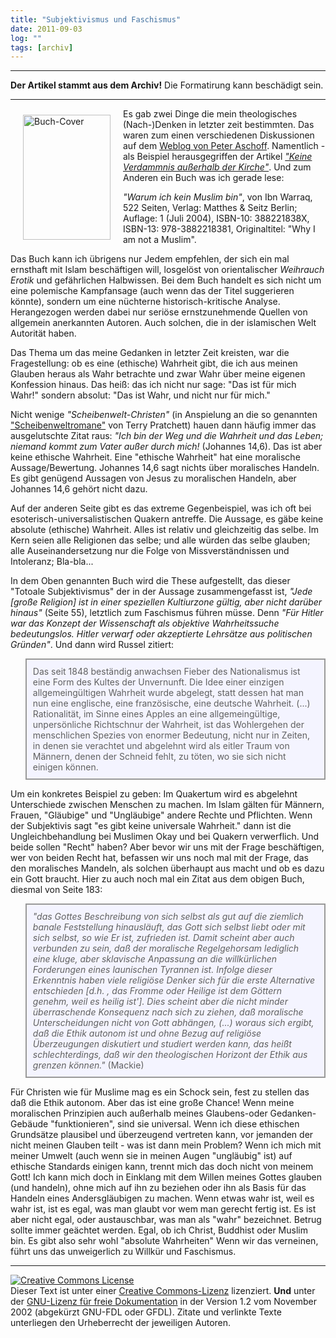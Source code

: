 ```yaml
---
title: "Subjektivismus und Faschismus"
date: 2011-09-03
log: ""
tags: [archiv]
---
```

<hr><b>Der Artikel stammt aus dem Archiv!</b> Die Formatirung kann beschädigt sein.<hr>
<img src="http://www.the-independent-friend.de/?q=system/files/warum_ich_kein_muslim_bin.jpg" alt="Buch-Cover" width="140" height="200"  align="left"  vspace="10" hspace="20" />

Es gab zwei Dinge die mein theologisches (Nach-)Denken in letzter zeit bestimmten. Das waren zum einen verschiedenen Diskussionen auf dem <a href="http://www.elia-gemeinschaft.de/wordpress/">Weblog von Peter Aschoff</a>. Namentlich - als Beispiel herausgegriffen der Artikel <a href="http://www.elia-gemeinschaft.de/wordpress/2009/11/22/peters-gedanken/theologie/keine-verdammnis-auserhalb-der-kirche"><i>"Keine Verdammnis außerhalb der Kirche"</i></a>. Und zum Anderen ein Buch was ich gerade lese:

<i>"Warum ich kein Muslim bin"</i>, von Ibn Warraq, 522 Seiten, Verlag: Matthes & Seitz Berlin; Auflage: 1 (Juli 2004), ISBN-10: 388221838X, ISBN-13: 978-3882218381, Originaltitel: "Why I am not a Muslim".
<!--break-->
Das Buch kann ich übrigens nur Jedem empfehlen, der sich ein mal ernsthaft mit Islam beschäftigen will, losgelöst von orientalischer <i>Weihrauch Erotik</i> und gefährlichen Halbwissen. Bei dem Buch handelt es sich nicht um eine polemische Kampfansage (auch wenn das der Titel suggerieren könnte), sondern um eine nüchterne historisch-kritische Analyse. Herangezogen werden dabei nur seriöse ernstzunehmende Quellen von allgemein anerkannten Autoren. Auch solchen, die in der islamischen Welt Autorität haben.

Das Thema um das meine Gedanken in letzter Zeit kreisten, war die Fragestellung: ob es eine (ethische) Wahrheit gibt, die ich aus meinen Glauben heraus als Wahr betrachte und zwar Wahr über meine eigenen Konfession hinaus. Das heiß: das ich nicht nur sage: "Das ist für mich Wahr!" sondern absolut: "Das ist Wahr, und nicht nur für mich."

Nicht wenige <i>"Scheibenwelt-Christen"</i> (in Anspielung an die so genannten <a href="http://de.wikipedia.org/wiki/Scheibenwelt-Romane">"Scheibenweltromane"</a> von Terry Pratchett) hauen dann häufig immer das ausgelutschte Zitat raus: <i>"Ich bin der Weg und die Wahrheit und das Leben; niemand kommt zum Vater außer durch mich!</i> (Johannes 14,6). Das ist aber keine ethische Wahrheit. Eine "ethische Wahrheit" hat eine moralische Aussage/Bewertung. Johannes 14,6 sagt nichts über moralisches Handeln. Es gibt genügend Aussagen von Jesus zu moralischen Handeln, aber Johannes 14,6 gehört nicht dazu.

Auf der anderen Seite gibt es das extreme Gegenbeispiel, was ich oft bei esoterisch-universalistischen Quakern antreffe. Die Aussage, es gäbe keine absolute (ethische) Wahrheit. Alles ist relativ und gleichzeitig das selbe. Im Kern seien alle Religionen das selbe; und alle würden das selbe glauben; alle Auseinandersetzung nur die Folge von Missverständnissen und Intoleranz; Bla-bla...

In dem Oben genannten Buch wird die These aufgestellt, das dieser "Totoale Subjektivismus" der in der Aussage zusammengefasst ist,  <i>"Jede [große Religion] ist in einer speziellen Kultiurzone gültig, aber nicht darüber hinaus"</i> (Seite 55), letztlich zum Faschismus führen müsse. Denn <i>"Für Hitler war das Konzept der Wissenschaft als objektive Wahrheitssuche bedeutungslos. Hitler verwarf oder akzeptierte Lehrsätze aus politischen Gründen"</i>. Und dann wird Russel zitiert:

<blockquote width=80%; style="padding:10px; background:#f4f4ff; border: 2px solid #999; border-right-width: 2px">
Das seit 1848 beständig anwachsen Fieber des Nationalismus ist eine Form des Kultes der Unvernunft. Die Idee einer einzigen allgemeingültigen Wahrheit wurde abgelegt, statt dessen hat man nun eine englische, eine französische, eine deutsche Wahrheit. (...) Rationalität, im Sinne eines Apples an eine allgemeingültige, unpersönliche Richtschnur der Wahrheit, ist das Wohlergehen der menschlichen Spezies von enormer Bedeutung, nicht nur in Zeiten, in denen sie verachtet und abgelehnt wird als eitler Traum von Männern, denen der Schneid fehlt, zu töten, wo sie sich nicht einigen können.</blockquote>

Um ein konkretes Beispiel zu geben: Im Quakertum wird es abgelehnt Unterschiede zwischen Menschen zu machen. Im Islam gälten für Männern, Frauen, "Gläubige" und "Ungläubige" andere Rechte und Pflichten. Wenn der Subjektivis sagt "es gibt keine universale Wahrheit." dann ist die Ungleichbehandlung bei Muslimen Okay und bei Quakern verwerflich. Und beide sollen "Recht" haben? Aber bevor wir uns mit der Frage beschäftigen, wer von beiden Recht hat, befassen wir uns noch mal mit der Frage, das den moralisches Mandeln, als solchen überhaupt aus macht und ob es dazu ein Gott braucht. Hier zu auch noch mal ein Zitat aus dem obigen Buch, diesmal von Seite 183:

<blockquote width=80%; style="padding:10px; background:#f4f4ff; border: 2px solid #999; border-right-width: 2px">
<i>"das Gottes Beschreibung von sich selbst als gut auf die ziemlich banale Feststellung hinausläuft, das Gott sich selbst liebt oder mit sich selbst, so wie Er ist, zufrieden ist. Damit scheint aber auch verbunden zu sein, daß der moralische Regelgehorsam lediglich eine kluge, aber sklavische Anpassung an die willkürlichen Forderungen eines launischen Tyrannen ist. Infolge dieser Erkenntnis haben viele religiöse Denker sich für die erste Alternative entschieden [d.h. , das Fromme oder Heilige ist dem Göttern genehm, weil es heilig ist']. Dies scheint aber die nicht minder überraschende Konsequenz nach sich zu ziehen, daß moralische Unterscheidungen nicht von Gott abhängen, (...) woraus sich ergibt, daß die Ethik autonom ist und ohne Bezug auf religiöse Überzeugungen diskutiert und studiert werden kann, das heißt schlechterdings, daß wir den theologischen Horizont der Ethik aus grenzen können."</i> (Mackie)
</blockquote>

Für Christen wie für Muslime mag es ein Schock sein, fest zu stellen das daß die Ethik autonom. Aber das ist eine große Chance! Wenn meine moralischen Prinzipien auch außerhalb meines Glaubens-oder Gedanken-Gebäude "funktionieren", sind sie universal. Wenn ich diese ethischen Grundsätze plausibel und überzeugend vertreten kann, vor jemanden der nicht meinen Glauben teilt - was ist dann mein Problem? Wenn ich mich mit meiner Umwelt (auch wenn sie in meinen Augen "ungläubig" ist) auf ethische Standards einigen kann, trennt mich das doch nicht von meinem Gott! Ich kann mich doch in Einklang mit dem Willen meines Gottes glauben (und handeln), ohne mich auf ihn zu beziehen oder ihn als Basis für das Handeln eines Andersgläubigen zu machen. Wenn etwas wahr ist, weil es wahr ist, ist es egal, was man glaubt vor wem man gerecht fertig ist. Es ist aber nicht egal, oder austauschbar, was man als "wahr" bezeichnet. Betrug sollte immer geächtet werden. Egal, ob ich Christ, Buddhist oder Muslim bin. Es gibt also sehr wohl "absolute Wahrheiten"  Wenn wir das verneinen, führt uns das unweigerlich zu Willkür und Faschismus.

<hr>

 <a rel="license" href="http://creativecommons.org/licenses/by-sa/3.0/de/"><img alt="Creative Commons License" style="border-width:0" src="http://i.creativecommons.org/l/by-sa/3.0/de/88x31.png" /></a><br />Dieser <span xmlns:dc="http://purl.org/dc/elements/1.1/" href="http://purl.org/dc/dcmitype/Text" rel="dc:type">Text</span> ist unter einer <a rel="license" href="http://creativecommons.org/licenses/by-sa/3.0/de/">Creative Commons-Lizenz</a> lizenziert. <b>Und</b> unter der <a href="http://de.wikipedia.org/wiki/GFDL">GNU-Lizenz für freie Dokumentation</a> in der Version 1.2 vom November 2002 (abgekürzt GNU-FDL oder GFDL). Zitate und verlinkte Texte unterliegen den Urheberrecht der jeweiligen Autoren.

